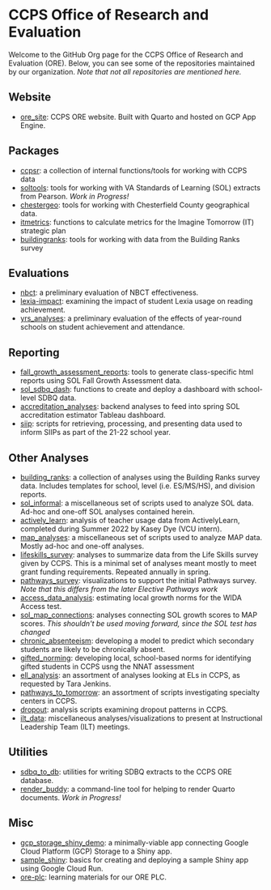 # CCPS Office of Research and Evaluation

Welcome to the GitHub Org page for the CCPS Office of Research and Evaluation (ORE). Below, you can see some of the repositories maintained by our organization. *Note that not all repositories are mentioned here.*

## Website
- [ore_site](https://github.com/ccps-research-eval/ore_site): CCPS ORE website. Built with Quarto and hosted on GCP App Engine.

## Packages
- [ccpsr](https://github.com/ccps-research-eval/ccpsr): a collection of internal functions/tools for working with CCPS data
- [soltools](https://github.com/ccps-research-eval/soltools): tools for working with VA Standards of Learning (SOL) extracts from Pearson. *Work in Progress!*
- [chestergeo](https://github.com/ccps-research-eval/chestergeo): tools for working with Chesterfield County geographical data.
- [itmetrics](https://github.com/ccps-research-eval/itmetrics): functions to calculate metrics for the Imagine Tomorrow (IT) strategic plan
- [buildingranks](https://github.com/ccps-research-eval/buildingranks): tools for working with data from the Building Ranks survey

## Evaluations
- [nbct](https://github.com/ccps-research-eval/nbct): a preliminary evaluation of NBCT effectiveness.
- [lexia-impact](https://github.com/ccps-research-eval/lexia-impact): examining the impact of student Lexia usage on reading achievement.
- [yrs_analyses](https://github.com/ccps-research-eval/yrs_analyses): a preliminary evaluation of the effects of year-round schools on student achievement and attendance.

## Reporting
- [fall_growth_assessment_reports](https://github.com/ccps-research-eval/fall_growth_assessment_reports): tools to generate class-specific html reports using SOL Fall Growth Assessment data.
- [sol_sdbq_dash](https://github.com/ccps-research-eval/sol_sdbq_dash): functions to create and deploy a dashboard with school-level SDBQ data.
- [accreditation_analyses](https://github.com/ccps-research-eval/accreditation_analyses): backend analyses to feed into spring SOL accreditation estimator Tableau dashboard.
- [siip](https://github.com/ccps-research-eval/siip): scripts for retrieving, processing, and presenting data used to inform SIIPs as part of the 21-22 school year.

## Other Analyses
- [building_ranks](https://github.com/ccps-research-eval/building_ranks): a collection of analyses using the Building Ranks survey data. Includes templates for school, level (i.e. ES/MS/HS), and division reports.
- [sol_informal](https://github.com/ccps-research-eval/sol_informal): a miscellaneous set of scripts used to analyze SOL data. Ad-hoc and one-off SOL analyses contained herein.
- [actively_learn](https://github.com/ccps-research-eval/actively_learn): analysis of teacher usage data from ActivelyLearn, completed during Summer 2022 by Kasey Dye (VCU intern).
- [map_analyses](https://github.com/ccps-research-eval/map_analyses): a miscellaneous set of scripts used to analyze MAP data. Mostly ad-hoc and one-off analyses.
- [lifeskills_survey](https://github.com/ccps-research-eval/lifeskills_survey): analyses to summarize data from the Life Skills survey given by CCPS. This is a minimal set of analyses meant mostly to meet grant funding requirements. Repeated annually in spring.
- [pathways_survey](https://github.com/ccps-research-eval/pathways_survey): visualizations to support the initial Pathways survey. *Note that this differs from the later Elective Pathways work*
- [access_data_analysis](https://github.com/ccps-research-eval/access_data_analysis): estimating local growth norms for the WIDA Access test.
- [sol_map_connections](https://github.com/ccps-research-eval/sol_map_conections): analyses connecting SOL growth scores to MAP scores. *This shouldn't be used moving forward, since the SOL test has changed*
- [chronic_absenteeism](https://github.com/ccps-research-eval/chronic_absenteeism): developing a model to predict which secondary students are likely to be chronically absent.
- [gifted_norming](https://github.com/ccps-research-eval/gifted_norming): developing local, school-based norms for identifying gifted students in CCPS usng the NNAT assessment
- [ell_analysis](https://github.com/ccps-research-eval/ell_analysis): an assortment of analyses looking at ELs in CCPS, as requested by Tara Jenkins.
- [pathways_to_tomorrow](https://github.com/ccps-research-eval/): an assortment of scripts investigating specialty centers in CCPS.
- [dropout](https://github.com/ccps-research-eval/dropout): analysis scripts examining dropout patterns in CCPS.
- [ilt_data](https://github.com/ccps-research-eval/ilt_data): miscellaneous analyses/visualizations to present at Instructional Leadership Team (ILT) meetings.

## Utilities
- [sdbq_to_db](https://github.com/ccps-research-eval/sdbq_to_db): utilities for writing SDBQ extracts to the CCPS ORE database.
- [render_buddy](https://github.com/ccps-research-eval/render_buddy): a command-line tool for helping to render Quarto documents. *Work in Progress!*

## Misc
- [gcp_storage_shiny_demo](https://github.com/ccps-research-eval/): a minimally-viable app connecting Google Cloud Platform (GCP) Storage to a Shiny app.
- [sample_shiny](https://github.com/ccps-research-eval/sample-shiny): basics for creating and deploying a sample Shiny app using Google Cloud Run.
- [ore-plc](https://github.com/ccps-research-eval/ore-plc): learning materials for our ORE PLC.
